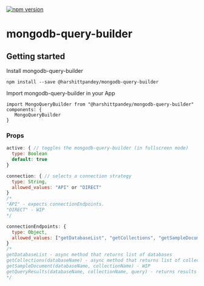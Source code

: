 [![npm version](https://badge.fury.io/js/@harshittpandey%2Fmongodb-query-builder.svg)](https://badge.fury.io/js/@harshittpandey%2Fmongodb-query-builder)
# mongodb-query-builder

## Getting started

Install mongodb-query-builder
```
npm install --save @harshittpandey/mongodb-query-builder
```
Import mongodb-query-builder in your App
```
import MongoQueryBuilder from "@harshittpandey/mongodb-query-builder"
components: {
   MongoQueryBuilder
}
```
### Props
```javascript
active: { // toggles the mongodb-query-builder (in fullscreen mode)
  type: Boolean
  default: true
}

connection: { // selects a connection strategy
  type: String,
  allowed_values: "API" or "DIRECT"
}
/*
"API" - expects connectionEndpoints.
"DIRECT" - WIP
*/

connectionEndpoints: {
  type: Object,
  allowed_values: ["getDatabaseList", "getCollections", "getSampleDocument", "getQueryResults"]
}
/*
getDatabaseList - async method that returns list of databases
getCollections(databaseName) - async method that returns list of collections for databaseName
getSampleDocument(databaseName, collectionName) - WIP
getQueryResults(databaseName, collectionName, query) - returns results for query(mongo-query)
*/

```

